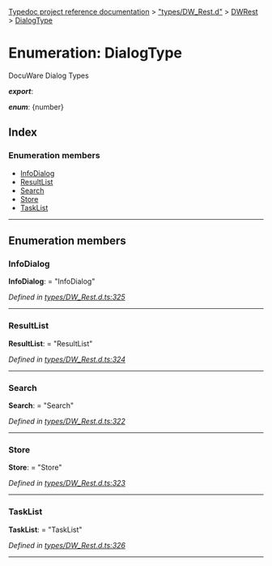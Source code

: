 [Typedoc project reference documentation](../README.md) > ["types/DW_Rest.d"](../modules/_types_dw_rest_d_.md) > [DWRest](../modules/_types_dw_rest_d_.dwrest.md) > [DialogType](../enums/_types_dw_rest_d_.dwrest.dialogtype.md)

# Enumeration: DialogType

DocuWare Dialog Types

*__export__*: 

*__enum__*: {number}

## Index

### Enumeration members

* [InfoDialog](_types_dw_rest_d_.dwrest.dialogtype.md#infodialog)
* [ResultList](_types_dw_rest_d_.dwrest.dialogtype.md#resultlist)
* [Search](_types_dw_rest_d_.dwrest.dialogtype.md#search)
* [Store](_types_dw_rest_d_.dwrest.dialogtype.md#store)
* [TaskList](_types_dw_rest_d_.dwrest.dialogtype.md#tasklist)

---

## Enumeration members

<a id="infodialog"></a>

###  InfoDialog

**InfoDialog**:  = "InfoDialog"

*Defined in [types/DW_Rest.d.ts:325](https://github.com/DocuWare/REST-Sample-TS/blob/master/src/types/DW_Rest.d.ts#L325)*

___
<a id="resultlist"></a>

###  ResultList

**ResultList**:  = "ResultList"

*Defined in [types/DW_Rest.d.ts:324](https://github.com/DocuWare/REST-Sample-TS/blob/master/src/types/DW_Rest.d.ts#L324)*

___
<a id="search"></a>

###  Search

**Search**:  = "Search"

*Defined in [types/DW_Rest.d.ts:322](https://github.com/DocuWare/REST-Sample-TS/blob/master/src/types/DW_Rest.d.ts#L322)*

___
<a id="store"></a>

###  Store

**Store**:  = "Store"

*Defined in [types/DW_Rest.d.ts:323](https://github.com/DocuWare/REST-Sample-TS/blob/master/src/types/DW_Rest.d.ts#L323)*

___
<a id="tasklist"></a>

###  TaskList

**TaskList**:  = "TaskList"

*Defined in [types/DW_Rest.d.ts:326](https://github.com/DocuWare/REST-Sample-TS/blob/master/src/types/DW_Rest.d.ts#L326)*

___

